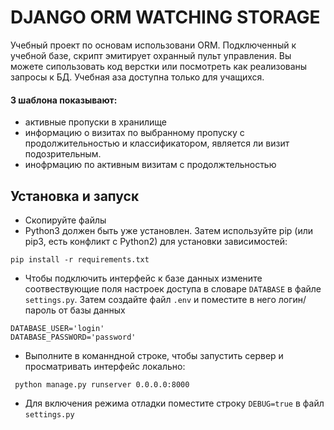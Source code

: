 # DJANGO ORM WATCHING STORAGE
Учебный проект по основам использовани ORM.
Подключенный к учебной базе, скрипт эмитирует охранный пульт управления. Вы можете сипользовать 
код верстки или посмотреть как реализованы запросы к БД. Учебная аза доступна только для учащихся.
#### 3 шаблона показывают:
 - активные пропуски в хранилище 
 - информацию о визитах по выбранному пропуску с продолжительностью и классификатором, является ли визит подозрительным.
- инофрмацию по активным визитам с продолжтельностью


## Установка и запуск
- Скопируйте файлы        
-  Python3 должен быть уже установлен. Затем используйте pip (или pip3, есть конфликт с Python2) для установки 
зависимостей:  
```
pip install -r requirements.txt
```
- Чтобы подключить интерфейс к базе данных измените соотвествующие поля настроек доступа в словаре `DATABASE` 
в файле `settings.py`. Затем создайте файл `.env` и поместите в него логин/пароль от базы данных
```
DATABASE_USER='login'
DATABASE_PASSWORD='password'
```

- Выполните в команндной строке, чтобы запустить сервер и просматривать интерфейс локально:

```
 python manage.py runserver 0.0.0.0:8000
``` 
    
- Для включения режима отладки поместите строку `DEBUG=true` в файл `settings.py`
